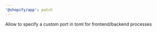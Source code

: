```yaml
---
'@shopify/app': patch
---
```


Allow to specify a custom port in toml for frontend/backend processes
